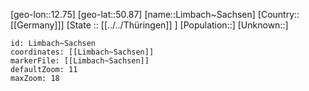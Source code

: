 ﻿---
location: [50.87,12.75]
mapzoom: [7,12] 
mapmarker: city 
type: City
tags:
- geo/City


SpocWebEntityId: 32015
isDeleted: false
confidential: public

---
[geo-lon::12.75]
[geo-lat::50.87]
[name::Limbach~Sachsen]
[Country::[[Germany]]]
[State :: [[../../Thüringen]] ]
[Population::]
[Unknown::]


```leaflet
id: Limbach~Sachsen
coordinates: [[Limbach~Sachsen]]
markerFile: [[Limbach~Sachsen]]
defaultZoom: 11 
maxZoom: 18
```
